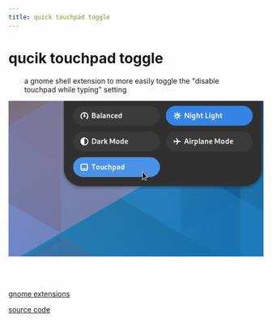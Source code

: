 ```yaml
---
title: quick touchpad toggle
---
```


# qucik touchpad toggle

<p style="max-width: 50ch; margin: auto;">a gnome shell extension to more easily toggle the "disable touchpad while typing" setting</p>

![screenshot](/images/quick-touchpad-toggle.webp)

<br>
<br>

[gnome extensions](https://extensions.gnome.org/extension/5292/quick-touchpad-toggle/)

[source code](https://github.com/kra-mo/quick-touchpad-toggle)